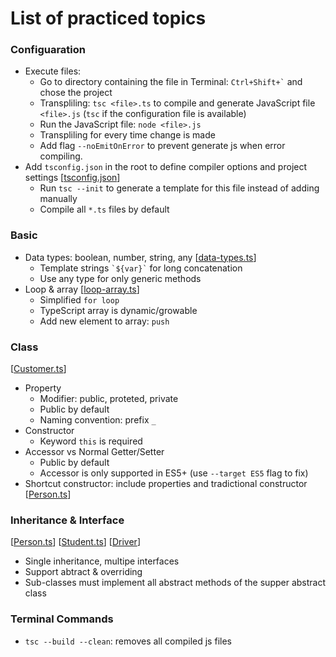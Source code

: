 # List of practiced topics

### Configuaration
- Execute files:
  - Go to directory containing the file in Terminal: ``` Ctrl+Shift+` ``` and chose the project
  - Transpliling: ```tsc <file>.ts``` to compile and generate JavaScript file ```<file>.js``` (```tsc``` if the configuration file is available)
  - Run the JavaScript file: ```node <file>.js```
  - Transpliling for every time change is made
  - Add flag ```--noEmitOnError``` to prevent generate js when error compiling.
- Add ```tsconfig.json``` in the root to define compiler options and project settings 
[[tsconfig.json]()]
  - Run ```tsc --init``` to generate a template for this file instead of adding manually
  - Compile all ```*.ts``` files by default


### Basic
- Data types: boolean, number, string, any
[[data-types.ts]()]
  - Template strings ``` `${var}` ``` for long concatenation
  - Use any type for only generic methods
- Loop & array 
[[loop-array.ts]()]
  - Simplified ```for loop```
  - TypeScript array is dynamic/growable
  - Add new element to array: ```push```

### Class
[[Customer.ts]()]
- Property
  - Modifier: public, proteted, private
  - Public by default
  - Naming convention: prefix ```_```
- Constructor
  - Keyword ```this``` is required
- Accessor vs Normal Getter/Setter
  - Public by default
  - Accessor is only supported in ES5+ (use ```--target ES5``` flag to fix)
- Shortcut constructor: include properties and tradictional constructor
[[Person.ts]()]

### Inheritance & Interface
[[Person.ts]()] [[Student.ts]()] [[Driver]()]
- Single inheritance, multipe interfaces
- Support abtract & overriding
- Sub-classes must implement all abstract methods of the supper abstract class

### Terminal Commands
- ```tsc --build --clean```: removes all compiled js files